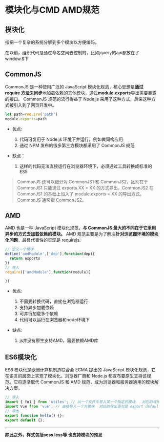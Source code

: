 # 模块化与CMD AMD规范

## 模块化

指把一个复杂的系统分解到多个模块以方便编码。

在以前，组织代码是通过命名空间去控制的，比如jquery的api都放在了window.$下

## CommonJS

CommonJS 是一种使用广泛的 JavaScript 模块化规范，核心思想是**通过 require 方法**来**同步**地加载依赖的其他模块，通过**module.exports**导出需要暴露的接口。 CommonJS 规范的流行得益于 Node.js 采用了这种方式，后来这种方式被引入到了网页开发中。

```js
let path=require('path')
module.exports=path
```
- 优点:
  1. 代码可复用于 Node.js 环境下并运行，例如做同构应用
  2. 通过 NPM 发布的很多第三方模块都采用了 CommonJS 规范

- 缺点：
  1. 这样的代码无法直接运行在浏览器环境下，必须通过工具转换成标准的 ES5

>CommonJS 还可以细分为 CommonJS1 和 CommonJS2，区别在于 CommonJS1 只能通过 exports.XX = XX 的方式导出，CommonJS2 在 CommonJS1 的基础上加入了 module.exports = XX 的导出方式。 CommonJS 通常指 CommonJS2。

## AMD

AMD 也是一种 JavaScript 模块化规范，**与 CommonJS 最大的不同在于它采用异步的方式去加载依赖的模块。** AMD 规范主要是为了解决**针对浏览器环境的模块化问题**，最具代表性的实现是 requirejs。
```js
// 定义一个模块
define('amdModule',['dep'],function(dep){
  return exports
})
// 导入
require(['amdModule'],function(module){

})
```

- 优点:
  1. 不需要转换代码，直接在浏览器运行
  2. 支持异步加载依赖
  3. 可并行加载多个依赖
  4. 代码可以运行在浏览器和node环境下

- 缺点:
  1. js并没有原生支持AMD，需要依赖AMD库

## ES6模块化

ES6 模块化是欧洲计算机制造联合会 ECMA 提出的 JavaScript 模块化规范，它在语言的层面上实现了模块化。浏览器厂商和 Node.js 都宣布要原生支持该规范。它将逐渐取代 CommonJS 和 AMD 规范，成为浏览器和服务器通用的模块解决方案。

```js
// 导入
import { fn1 } from 'utiles'; // 从一个文件中导入某一个指定的模块   对应的导出语句是 export 
import Vue from 'vue'; // 直接导入一个大模块  对应的导出语句是 export default
// 导出
export function hello() {};
export default {};
```
 ---
 **除此之外，样式包括scss less等 也支持模块的预发**

